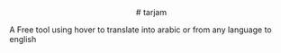 <center> # tarjam </center>

A Free tool using hover to translate into arabic or from any language to english 

